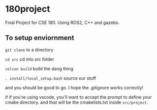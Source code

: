 # 180project
Final Project for CSE 180. Using ROS2, C++ and gazebo.


## To setup enviornment

`git clone` to a directory

`cd src` cd into src folder

`colcon build`  build the dang thing

`. install/local_setup.bash` source our stuff

and you should be good to go. I hope the .gitignore works correctly!

if if you're using vscode, you'll want to accept the prompt to define your cmake directory. and that will be the cmakelists.txt inside `src/project`.